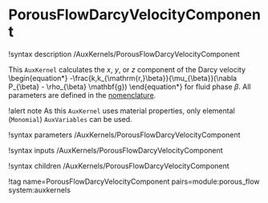 # PorousFlowDarcyVelocityComponent

!syntax description /AuxKernels/PorousFlowDarcyVelocityComponent

This `AuxKernel` calculates the *x*, *y*, or *z* component of the Darcy velocity
\begin{equation*}
  -\frac{k\,k_{\mathrm{r,}\beta}}{\mu_{\beta}}(\nabla P_{\beta} - \rho_{\beta} \mathbf{g})
\end{equation*}
for fluid phase $\beta$. All parameters are defined in the [nomenclature](/nomenclature.md).

!alert note
As this `AuxKernel` uses material properties, only elemental (`Monomial`) `AuxVariables`
can be used.

!syntax parameters /AuxKernels/PorousFlowDarcyVelocityComponent

!syntax inputs /AuxKernels/PorousFlowDarcyVelocityComponent

!syntax children /AuxKernels/PorousFlowDarcyVelocityComponent

!tag name=PorousFlowDarcyVelocityComponent pairs=module:porous_flow system:auxkernels
